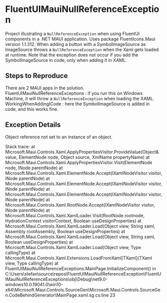 # FluentUIMauiNullReferenceException

Project illustrating a `NullReferenceException` when using FluentUI components in a .NET MAUI application.
Uses package FluentIcons.Maui version 1.1.312.
When adding a button with a SymbolImageSource as ImageSource throws a `NullReferenceException` when the Xaml gets loaded at runtime.
Note that the exception does not occur if you add the SymbolImageSource in code, only when adding it in XAML.

## Steps to Reproduce
There are 2 MAUI apps in the solution.
FluentUIMauiNullReferenceExceptions : if you run this on Windows Machine, it will throw a `NullReferenceException` when loading the XAML.
WorkingWhenAddingICode : here the SymbolImageSource is added in code, and this works fine.

## Exception Details
Object reference not set to an instance of an object.

Stack trace:
   at Microsoft.Maui.Controls.Xaml.ApplyPropertiesVisitor.ProvideValue(Object& value, ElementNode node, Object source, XmlName propertyName)
   at Microsoft.Maui.Controls.Xaml.ApplyPropertiesVisitor.Visit(ElementNode node, INode parentNode)
   at Microsoft.Maui.Controls.Xaml.ElementNode.Accept(IXamlNodeVisitor visitor, INode parentNode)
   at Microsoft.Maui.Controls.Xaml.ElementNode.Accept(IXamlNodeVisitor visitor, INode parentNode)
   at Microsoft.Maui.Controls.Xaml.ElementNode.Accept(IXamlNodeVisitor visitor, INode parentNode)
   at Microsoft.Maui.Controls.Xaml.RootNode.Accept(IXamlNodeVisitor visitor, INode parentNode)
   at Microsoft.Maui.Controls.Xaml.XamlLoader.Visit(RootNode rootnode, HydrationContext visitorContext, Boolean useDesignProperties)
   at Microsoft.Maui.Controls.Xaml.XamlLoader.Load(Object view, String xaml, Assembly rootAssembly, Boolean useDesignProperties)
   at Microsoft.Maui.Controls.Xaml.XamlLoader.Load(Object view, String xaml, Boolean useDesignProperties)
   at Microsoft.Maui.Controls.Xaml.XamlLoader.Load(Object view, Type callingType)
   at Microsoft.Maui.Controls.Xaml.Extensions.LoadFromXaml[TXaml](TXaml view, Type callingType)
   at FluentUIMauiNullReferenceExceptions.MainPage.InitializeComponent() in C:\Users\stefan\source\repos\FluentUIMauiNullReferenceException\FluentUIMauiNullReferenceExceptions\obj\Debug\net9.0-windows10.0.19041.0\win10-x64\Microsoft.Maui.Controls.SourceGen\Microsoft.Maui.Controls.SourceGen.CodeBehindGenerator\MainPage.xaml.sg.cs:line 23
